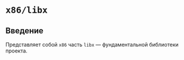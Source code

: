 # `x86/libx`

## Введение

Представляет собой `x86` часть `libx` — фундаментальной библиотеки проекта.
